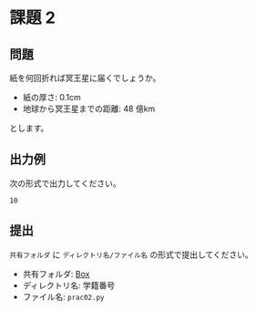 # 課題 2

## 問題

紙を何回折れば冥王星に届くでしょうか。

- 紙の厚さ: 0.1cm
- 地球から冥王星までの距離: 48 億km

とします。

## 出力例

次の形式で出力してください。

```
10
```

## 提出

`共有フォルダ` に `ディレクトリ名/ファイル名` の形式で提出してください。

- 共有フォルダ: [Box](https://tdu.box.com/s/78f5dthrpdfqfjsipo4k5m44an4u09s4)
- ディレクトリ名: 学籍番号
- ファイル名: `prac02.py`
